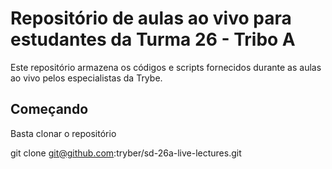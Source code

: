 # Repositório de aulas ao vivo para estudantes da Turma 26 - Tribo A

Este repositório armazena os códigos e scripts fornecidos durante as aulas ao vivo pelos especialistas da Trybe.

## Começando

Basta clonar o repositório

git clone git@github.com:tryber/sd-26a-live-lectures.git
